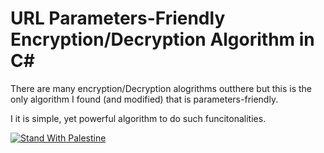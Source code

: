 
# URL Parameters-Friendly Encryption/Decryption Algorithm in C#

There are many encryption/Decryption alogrithms outthere but this is the only algorithm I found (and modified) that is parameters-friendly. 

I it is simple, yet powerful algorithm to do such funcitonalities.

[![Stand With Palestine](https://raw.githubusercontent.com/TheBSD/StandWithPalestine/main/banner-no-action.svg)](https://TheBSD.github.io/StandWithPalestine/)

